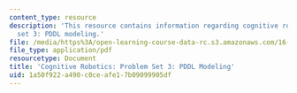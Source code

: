 ```yaml
---
content_type: resource
description: 'This resource contains information regarding cognitive robotics: Problem
  set 3: PDDL modeling.'
file: /media/https%3A/open-learning-course-data-rc.s3.amazonaws.com/16-412j-cognitive-robotics-spring-2016/1a50f922a490c0ceafe17b09099905df_MIT16_412JS16_Assignment4.pdf
file_type: application/pdf
resourcetype: Document
title: 'Cognitive Robotics: Problem Set 3: PDDL Modeling'
uid: 1a50f922-a490-c0ce-afe1-7b09099905df
---
```

